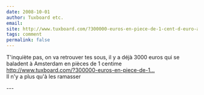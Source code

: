 ```yaml
---
date: 2008-10-01
author: Tuxboard etc.
email: 
site: http://www.tuxboard.com/?300000-euros-en-piece-de-1-cent-d-euro-a-amsterdam
tags: comment
permalink: false
---
```


<p>
T'inquiète pas, on va retrouver tes sous, il y a déjà 3000 euros qui se baladent à Amsterdam en pièces de 1 centime<br/>
<a href="http://www.tuxboard.com/?300000-euros-en-piece-de-1-cent-d-euro-a-amsterdam">http://www.tuxboard.com/?300000-euros-en-piece-de-1...</a><br/>
Il n'y a plus qu'à les ramasser
</p>
---